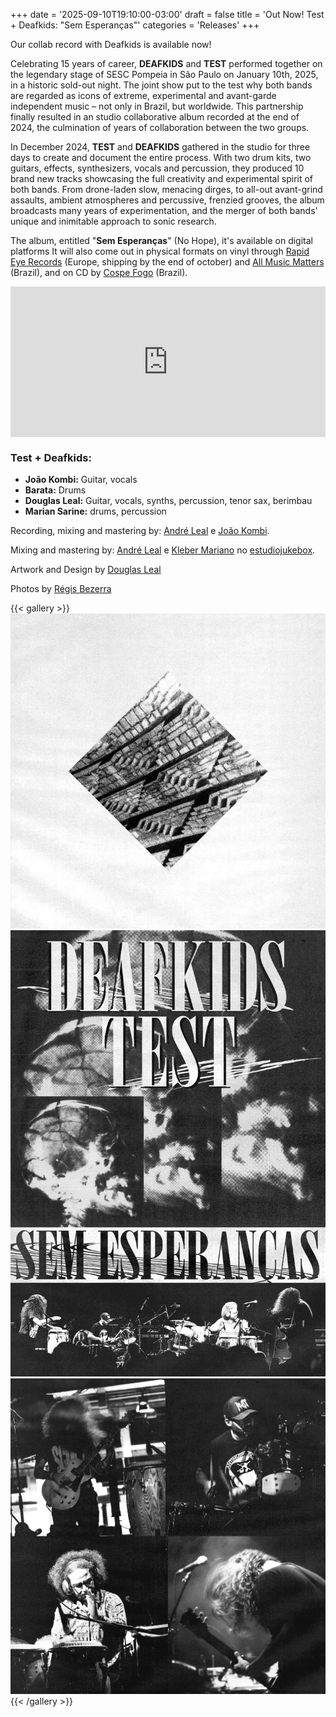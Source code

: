 +++
date = '2025-09-10T19:10:00-03:00'
draft = false
title = 'Out Now! Test + Deafkids: "Sem Esperanças"'
categories = 'Releases'
+++

Our collab record with Deafkids is available now!

<!--more-->

Celebrating 15 years of career, **DEAFKIDS** and **TEST** performed together on the legendary stage of SESC Pompeia in São Paulo on January 10th, 2025, in a historic sold-out night. The joint show put to the test why both bands are regarded as icons of extreme, experimental and avant-garde independent music – not only in Brazil, but worldwide. This partnership finally resulted in an studio collaborative album recorded at the end of 2024, the culmination of years of collaboration between the two groups.

In December 2024, **TEST** and **DEAFKIDS** gathered in the studio for three days to create and document the entire process. With two drum kits, two guitars, effects, synthesizers, vocals and percussion, they produced 10 brand new tracks showcasing the full creativity and experimental spirit of both bands. From drone-laden slow, menacing dirges, to all-out avant-grind assaults, ambient atmospheres and percussive, frenzied grooves, the album broadcasts many years of experimentation, and the merger of both bands' unique and inimitable approach to sonic research.

The album, entitled "**Sem Esperanças**" (No Hope), it's available on digital platforms It will also come out in physical formats on vinyl through [Rapid Eye Records](https://rapideyerecords.bandcamp.com/) (Europe, shipping by the end of october) and [All Music Matters](https://www.instagram.com/ammrecs/) (Brazil), and on CD by [Cospe Fogo](https://www.cospefogo.com/) (Brazil).

<div style="max-width: 100%">
  <div style="left: 0; width: 100%; height: 241px; position: relative">
    <iframe
      src="https://bandcamp.com/EmbeddedPlayer/album=1880855551/size=large/bgcol=ffffff/linkcol=333333/artwork=small/transparent=true/"
      style="
        top: 0;
        left: 0;
        width: 100%;
        height: 100%;
        position: absolute;
        border: 0;
      "
      allowfullscreen
    ></iframe>
  </div>
</div>

### Test + Deafkids:

- **João Kombi:** Guitar, vocals
- **Barata:** Drums
- **Douglas Leal:** Guitar, vocals,
  synths, percussion, tenor sax, berimbau
- **Marian Sarine:** drums, percussion

Recording, mixing and mastering by:
[André Leal](https://www.instagram.com/andreleal_) e [João Kombi](https://www.instagram.com/test_death).

Mixing and mastering by:
[André Leal](https://www.instagram.com/andreleal_) e [Kleber Mariano](https://www.instagram.com/klebermariano) no [estudiojukebox](https://www.instagram.com/andreleal_).

Artwork and Design by
[Douglas Leal](https://www.instagram.com/agua___escura/)

Photos by
[Régis Bezerra ](https://www.instagram.com/regisbzrra/)

{{< gallery >}}
<img src="featured.jpg" class="grid-w50 md:grid-w33 xl:grid-w25" />
<img src="folder-sem-esperancas.jpeg" class="grid-w50 md:grid-w33 xl:grid-w25" />
<img src="test-deaf-live.jpeg" class="grid-w50 md:grid-w33 xl:grid-w25" />
{{< /gallery >}}
